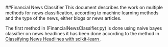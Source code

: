 ##Financial News Classifier
This document describes the work on multiple methods for news 
classification, according to machine learning methods and 
the type of the news, either blogs or news articles.

The first method in (FinancialNewsClassifier.py) is done using naive
bayes classifier on news headlines it has been done according to the method in [Classifying News Headlines with scikit-learn
](https://www.kaggle.com/mercjo/classifying-news-headlines-with-scikit-learn).

